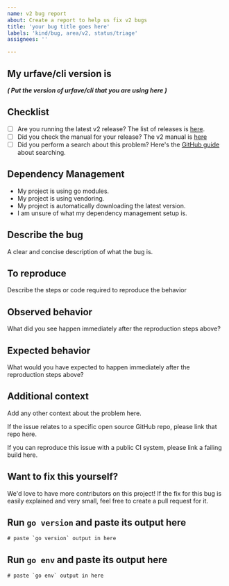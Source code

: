 ```yaml
---
name: v2 bug report
about: Create a report to help us fix v2 bugs
title: 'your bug title goes here'
labels: 'kind/bug, area/v2, status/triage'
assignees: ''

---
```


## My urfave/cli version is

_**( Put the version of urfave/cli that you are using here )**_

## Checklist

- [ ] Are you running the latest v2 release? The list of releases is [here](https://github.com/urfave/cli/releases).
- [ ] Did you check the manual for your release? The v2 manual is [here](https://cli.urfave.org/v2/getting-started/)
- [ ] Did you perform a search about this problem? Here's the [GitHub guide](https://help.github.com/en/github/managing-your-work-on-github/using-search-to-filter-issues-and-pull-requests) about searching.

## Dependency Management

<!--
  Delete any of the following that do not apply:
-->

- My project is using go modules.
- My project is using vendoring.
- My project is automatically downloading the latest version.
- I am unsure of what my dependency management setup is.

## Describe the bug

A clear and concise description of what the bug is.

## To reproduce

Describe the steps or code required to reproduce the behavior

## Observed behavior

What did you see happen immediately after the reproduction steps
above?

## Expected behavior

What would you have expected to happen immediately after the
reproduction steps above?

## Additional context

Add any other context about the problem here.

If the issue relates to a specific open source GitHub repo, please
link that repo here.

If you can reproduce this issue with a public CI system, please
link a failing build here.

## Want to fix this yourself?

We'd love to have more contributors on this project! If the fix for
this bug is easily explained and very small, feel free to create a
pull request for it.

## Run `go version` and paste its output here

```
# paste `go version` output in here
```

## Run `go env` and paste its output here

```
# paste `go env` output in here
```

